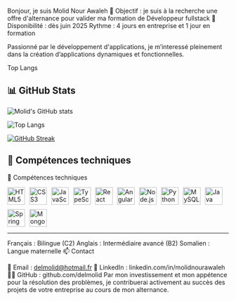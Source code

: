 Bonjour, je suis Molid Nour Awaleh
🎯 Objectif : je suis à la recherche une offre d'alternance pour valider ma formation de Développeur fullstack
📆 Disponibilité : dès juin 2025
Rythme : 4 jours en entreprise et 1 jour en formation

Passionné par le développement d'applications, je m’interessé pleinement dans la création d’applications dynamiques et fonctionnelles.


Top Langs

## 📊 GitHub Stats

![Molid's GitHub stats](https://github-readme-stats.vercel.app/api?username=delmolid&show_icons=true&theme=tokyonight)

![Top Langs](https://github-readme-stats.vercel.app/api/top-langs/?username=delmolid&layout=compact&theme=tokyonight)

[![GitHub Streak](https://github-readme-streak-stats.herokuapp.com/?user=delmolid&theme=tokyonight)](https://github.com/DenverCoder1/github-readme-streak-stats)



## 🚀 Compétences techniques

🚀 Compétences techniques

<div style="display: flex; flex-wrap: wrap; gap: 10px;">
  <img src="https://cdn.jsdelivr.net/gh/devicons/devicon/icons/html5/html5-original.svg" alt="HTML5" height="40" />
  <img src="https://cdn.jsdelivr.net/gh/devicons/devicon/icons/css3/css3-original.svg" alt="CSS3" height="40" />
  <img src="https://cdn.jsdelivr.net/gh/devicons/devicon/icons/javascript/javascript-original.svg" alt="JavaScript" height="40" />
  <img src="https://cdn.jsdelivr.net/gh/devicons/devicon/icons/typescript/typescript-original.svg" alt="TypeScript" height="40" />
  <img src="https://cdn.jsdelivr.net/gh/devicons/devicon/icons/react/react-original.svg" alt="React" height="40" />
  <img src="https://cdn.jsdelivr.net/gh/devicons/devicon/icons/angularjs/angularjs-original.svg" alt="Angular" height="40" />
  <img src="https://cdn.jsdelivr.net/gh/devicons/devicon/icons/nodejs/nodejs-original.svg" alt="Node.js" height="40" />
  <img src="https://cdn.jsdelivr.net/gh/devicons/devicon/icons/python/python-original.svg" alt="Python" height="40" />
  <img src="https://cdn.jsdelivr.net/gh/devicons/devicon/icons/mysql/mysql-original.svg" alt="MySQL" height="40" />
  <img src="https://cdn.jsdelivr.net/gh/devicons/devicon/icons/java/java-original.svg" alt="Java" height="40" />
  <img src="https://cdn.jsdelivr.net/gh/devicons/devicon/icons/spring/spring-original.svg" alt="Spring Boot" height="40" />
  <img src="https://cdn.jsdelivr.net/gh/devicons/devicon/icons/mongodb/mongodb-original.svg" alt="MongoDB" height="40" />
</div>


---


Français : Bilingue (C2)
Anglais : Intermédiaire avancé (B2)
Somalien : Langue maternelle
📫 Contact

📧 Email : delmolid@hotmail.fr
💼 LinkedIn : linkedin.com/in/molidnourawaleh
🧑‍💻 GitHub : github.com/delmolid
Par mon investissement et mon appétence pour la résolution des problèmes, je contribuerai activement au succès des projets de votre entreprise au cours de mon alternance.
<!--





